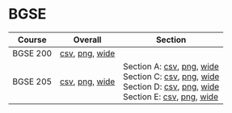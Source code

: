 # BGSE

| Course | Overall | Section |
| ------ | ------- | ------- |
| BGSE 200 | [csv](https://github.com/UCSD-Historical-Enrollment-Data/2025Fall/blob/main/overall/BGSE%20200.csv), [png](https://raw.githubusercontent.com/UCSD-Historical-Enrollment-Data/2025Fall/main/plot_overall/BGSE%20200.png), [wide](https://raw.githubusercontent.com/UCSD-Historical-Enrollment-Data/2025Fall/main/plot_overall_wide/BGSE%20200.png) |  |
| BGSE 205 | [csv](https://github.com/UCSD-Historical-Enrollment-Data/2025Fall/blob/main/overall/BGSE%20205.csv), [png](https://raw.githubusercontent.com/UCSD-Historical-Enrollment-Data/2025Fall/main/plot_overall/BGSE%20205.png), [wide](https://raw.githubusercontent.com/UCSD-Historical-Enrollment-Data/2025Fall/main/plot_overall_wide/BGSE%20205.png) | Section A: [csv](https://github.com/UCSD-Historical-Enrollment-Data/2025Fall/blob/main/section/BGSE%20205_A.csv), [png](https://raw.githubusercontent.com/UCSD-Historical-Enrollment-Data/2025Fall/main/plot_section/BGSE%20205_A.png), [wide](https://raw.githubusercontent.com/UCSD-Historical-Enrollment-Data/2025Fall/main/plot_section_wide/BGSE%20205_A.png)<br>Section C: [csv](https://github.com/UCSD-Historical-Enrollment-Data/2025Fall/blob/main/section/BGSE%20205_C.csv), [png](https://raw.githubusercontent.com/UCSD-Historical-Enrollment-Data/2025Fall/main/plot_section/BGSE%20205_C.png), [wide](https://raw.githubusercontent.com/UCSD-Historical-Enrollment-Data/2025Fall/main/plot_section_wide/BGSE%20205_C.png)<br>Section D: [csv](https://github.com/UCSD-Historical-Enrollment-Data/2025Fall/blob/main/section/BGSE%20205_D.csv), [png](https://raw.githubusercontent.com/UCSD-Historical-Enrollment-Data/2025Fall/main/plot_section/BGSE%20205_D.png), [wide](https://raw.githubusercontent.com/UCSD-Historical-Enrollment-Data/2025Fall/main/plot_section_wide/BGSE%20205_D.png)<br>Section E: [csv](https://github.com/UCSD-Historical-Enrollment-Data/2025Fall/blob/main/section/BGSE%20205_E.csv), [png](https://raw.githubusercontent.com/UCSD-Historical-Enrollment-Data/2025Fall/main/plot_section/BGSE%20205_E.png), [wide](https://raw.githubusercontent.com/UCSD-Historical-Enrollment-Data/2025Fall/main/plot_section_wide/BGSE%20205_E.png) |
